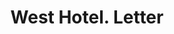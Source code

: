 ---
doi: 10.7916/D8HQ5B0Z
date_other: '1894'
date_other_textual: '1894'
form: correspondence
genre:
- Letters (correspondence)
name:
- West Hotel
object_in_context_url: https://biggert.cul.columbia.edu/items/view/ave_biggert_00661
subject_hierarchical_geographic:
- Minneapolis, Minnesota, United States
subject_name:
- West Hotel
title: West Hotel. Letter
sort_title: West Hotel. Letter
call_number: ave_biggert_00661
coordinates:
- 44.983333333333334,-93.26666666666667
pid: ave_biggert_00661
identifiers: ave_biggert_00661
thumbnail: https://derivativo-1.library.columbia.edu/iiif/2/ldpd:345660/full/!256,256/0/native.jpg
permalink: /biggert/ave_biggert_00661/
layout: iiif-image-page
---